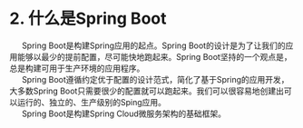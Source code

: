 # 2. 什么是Spring Boot

&ensp; &ensp; Spring Boot是构建Spring应用的起点。Spring Boot的设计是为了让我们的应用能够以最少的提前配置，尽可能快地跑起来。Spring Boot坚持的一个观点是，总是构建可用于生产环境的应用程序。   
&ensp; &ensp; Spring Boot遵循约定优于配置的设计范式，简化了基于Spring的应用开发，大多数Spring Boot只需要很少的配置就可以跑起来。我们可以很容易地创建出可以运行的、独立的、生产级别的Sping应用。   
&ensp; &ensp; Spring Boot是构建Spring Cloud微服务架构的基础框架。